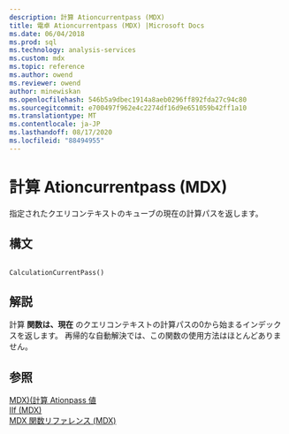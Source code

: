 ```yaml
---
description: 計算 Ationcurrentpass (MDX)
title: 電卓 Ationcurrentpass (MDX) |Microsoft Docs
ms.date: 06/04/2018
ms.prod: sql
ms.technology: analysis-services
ms.custom: mdx
ms.topic: reference
ms.author: owend
ms.reviewer: owend
author: minewiskan
ms.openlocfilehash: 546b5a9dbec1914a8aeb0296ff892fda27c94c80
ms.sourcegitcommit: e700497f962e4c2274df16d9e651059b42ff1a10
ms.translationtype: MT
ms.contentlocale: ja-JP
ms.lasthandoff: 08/17/2020
ms.locfileid: "88494955"
---
```

# <a name="calculationcurrentpass-mdx"></a>計算 Ationcurrentpass (MDX)


  指定されたクエリコンテキストのキューブの現在の計算パスを返します。  
  
## <a name="syntax"></a>構文  
  
```  
  
CalculationCurrentPass()  
```  
  
## <a name="remarks"></a>解説  
 計算 **関数は、現在** のクエリコンテキストの計算パスの0から始まるインデックスを返します。 再帰的な自動解決では、この関数の使用方法はほとんどありません。  
  
## <a name="see-also"></a>参照  
 [MDX&#41;&#40;計算 Ationpass 値 ](../mdx/calculationpassvalue-mdx.md)   
 [IIf &#40;MDX&#41;](../mdx/iif-mdx.md)   
 [MDX 関数リファレンス &#40;MDX&#41;](../mdx/mdx-function-reference-mdx.md)  
  
  
